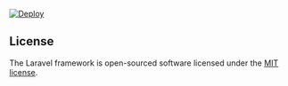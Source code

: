 [![Deploy](https://github.com/rittmang/ror-php/actions/workflows/sample.yml/badge.svg?branch=main)](https://github.com/rittmang/ror-php/actions/workflows/sample.yml)



## License

The Laravel framework is open-sourced software licensed under the [MIT license](https://opensource.org/licenses/MIT).
